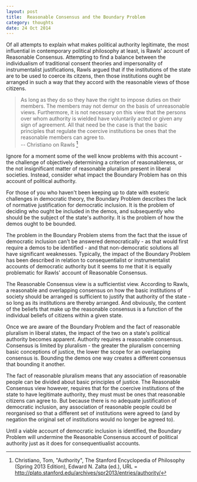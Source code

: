 ```yaml
---
layout: post
title:  Reasonable Consensus and the Boundary Problem
category: thoughts
date: 24 Oct 2014
---
```


Of all attempts to explain what makes political authority legitimate, the most influential in contemporary political philosophy at least, is Rawls' account of Reasonable Consensus.  Attempting to find a balance between the individualism of traditional consent theories and impersonality of instrumentalist justifications, Rawls argued that if the institutions of the state are to be used to coerce its citzens, then those institutions ought be arranged in such a way that they accord with the reasonable views of those citizens.

> As long as they do so they have the right to impose duties on their members. The members may not demur on the basis of unreasonable views. Furthermore, it is not necessary on this view that the persons over whom authority is wielded have voluntarily acted or given any sign of agreement. All that need be the case is that the basic principles that regulate the coercive institutions be ones that the reasonable members can agree to.  
> -- Christiano on Rawls [^1]

[^1]: Christiano, Tom, "Authority", The Stanford Encyclopedia of Philosophy (Spring 2013 Edition), Edward N. Zalta (ed.), URL = <http://plato.stanford.edu/archives/spr2013/entries/authority/> 


Ignore for a moment some of the well know problems with this account - the challenge of objectively determining a criterion of reasonableness, or the not insignificant matter of reasonable pluralism present in liberal societies.  Instead, consider what impact the Boundary Problem has on this account of political authority.

For those of you who haven't been keeping up to date with esoteric challenges in democratic theory, the Boundary Problem describes the lack of normative justification for democratic inclusion.  It is the problem of deciding who ought be included in the demos, and subsequently who should be the subject of the state's authority.  It is the problem of how the demos ought to be bounded.  

The problem in the Boundary Problem stems from the fact that the issue of democratic inclusion can't be answered democratically - as that would first require a demos to be identified - and that non-democratic solutions all have significant weaknesses.  Typically, the impact of the Boundary Problem has been described in relation to consequentialist or instrumentalist accounts of democratic authority but it seems to me that it is equally problematic for Rawls' account of Reasonable Consensus.

The Reasonable Consensus view is a sufficientist view.  According to Rawls, a reasonable and overlapping consensus on how the basic institutions of society should be arranged is sufficient to justify that authority of the state - so long as its institutions are thereby arranged.  And obviously, the content of the beliefs that make up the reasonable consensus is a function of the individual beliefs of citizens within a given state.

Once we are aware of the Boundary Problem and the fact of reasonable pluralism in liberal states, the impact of the two on a state's political authority becomes apparent.  Authority requires a reasonable consensus.  Consensus is limited by pluralism - the greater the pluralism concerning basic conceptions of justice, the lower the scope for an overlapping consensus is.  Bounding the demos one way creates a different consensus that bounding it another.

The fact of reasonable pluralism means that any association of reasonable people can be divided about basic principles of justice.  The Reasonable Consensus view however, requires that for the coercive institutions of the state to have legitimate authority, they must must be ones that reasonable citizens can agree to.  But because there is no adequate justification of democratic inclusion, any association of reasonable people could be reorganised so that a different set of institutions were agreed to (and by negation the original set of institutions would no longer be agreed to).

Until a viable account of democratic inclusion is identified, the Boundary Problem will undermine the Reasonable Consensus account of political authority just as it does for consequentiualist accounts.